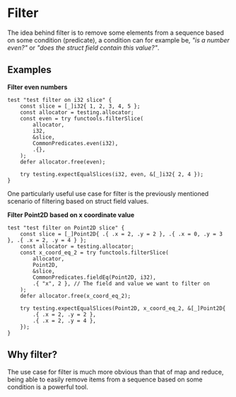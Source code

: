 # Filter
The idea behind filter is to remove some elements from a sequence based on some condition (predicate), a condition can for example be, _"is a number even?"_ or _"does the struct field contain this value?"_. 

## Examples

**Filter even numbers**
```zig
test "test filter on i32 slice" {
    const slice = [_]i32{ 1, 2, 3, 4, 5 };
    const allocator = testing.allocator;
    const even = try functools.filterSlice(
        allocator,
        i32,
        &slice,
        CommonPredicates.even(i32),
        .{},
    );
    defer allocator.free(even);

    try testing.expectEqualSlices(i32, even, &[_]i32{ 2, 4 });
}
```
One particularly useful use case for filter is the previously mentioned scenario of filtering based on struct field values.

**Filter Point2D based on x coordinate value**
```zig{8-9}
test "test filter on Point2D slice" {
    const slice = [_]Point2D{ .{ .x = 2, .y = 2 }, .{ .x = 0, .y = 3 }, .{ .x = 2, .y = 4 } };
    const allocator = testing.allocator;
    const x_coord_eq_2 = try functools.filterSlice(
        allocator,
        Point2D,
        &slice,
        CommonPredicates.fieldEq(Point2D, i32),
        .{ "x", 2 }, // The field and value we want to filter on
    );
    defer allocator.free(x_coord_eq_2);

    try testing.expectEqualSlices(Point2D, x_coord_eq_2, &[_]Point2D{
        .{ .x = 2, .y = 2 },
        .{ .x = 2, .y = 4 },
    });
}
```
## Why filter?
The use case for filter is much more obvious than that of map and reduce, being able to easily remove items from a sequence based on some condition is a powerful tool.
